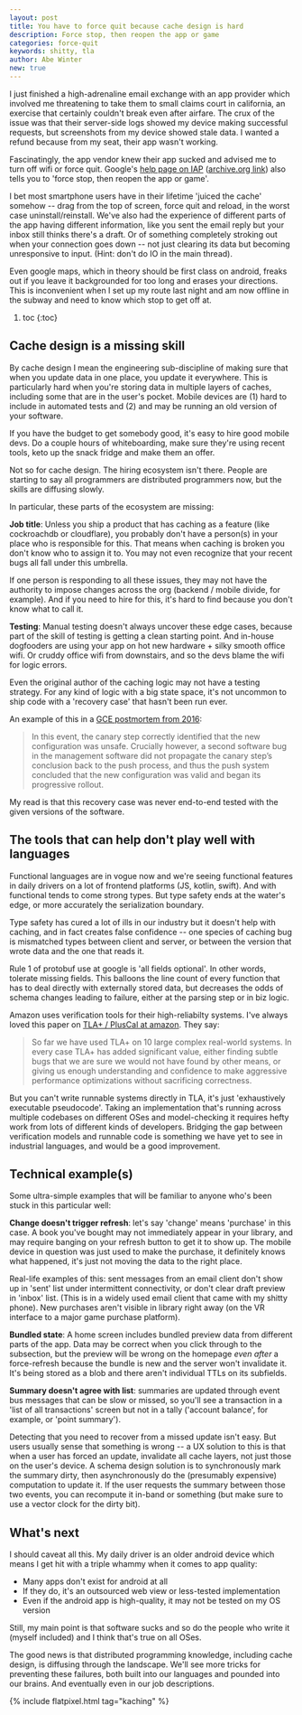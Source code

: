```yaml
---
layout: post
title: You have to force quit because cache design is hard
description: Force stop, then reopen the app or game
categories: force-quit
keywords: shitty, tla
author: Abe Winter
new: true
---
```


I just finished a high-adrenaline email exchange with an app provider which involved me threatening to take them to small claims court in california, an exercise that certainly couldn't break even after airfare. The crux of the issue was that their server-side logs showed my device making successful requests, but screenshots from my device showed stale data. I wanted a refund because from my seat, their app wasn't working.

Fascinatingly, the app vendor knew their app sucked and advised me to turn off wifi or force quit. Google's [help page on IAP](https://support.google.com/googleplay/answer/1050566?hl=en) ([archive.org link](https://web.archive.org/web/20180927110040/https://support.google.com/googleplay/answer/1050566?hl=en)) also tells you to 'force stop, then reopen the app or game'.

I bet most smartphone users have in their lifetime 'juiced the cache' somehow -- drag from the top of screen, force quit and reload, in the worst case uninstall/reinstall. We've also had the experience of different parts of the app having different information, like you sent the email reply but your inbox still thinks there's a draft. Or of something completely stroking out when your connection goes down -- not just clearing its data but becoming unresponsive to input. (Hint: don't do IO in the main thread).

Even google maps, which in theory should be first class on android, freaks out if you leave it backgrounded for too long and erases your directions. This is inconvenient when I set up my route last night and am now offline in the subway and need to know which stop to get off at.

1. toc
{:toc}

## Cache design is a missing skill

By cache design I mean the engineering sub-discipline of making sure that when you update data in one place, you update it everywhere. This is particularly hard when you're storing data in multiple layers of caches, including some that are in the user's pocket. Mobile devices are (1) hard to include in automated tests and (2) and may be running an old version of your software.

If you have the budget to get somebody good, it's easy to hire good mobile devs. Do a couple hours of whiteboarding, make sure they're using recent tools, keto up the snack fridge and make them an offer.

Not so for cache design. The hiring ecosystem isn't there. People are starting to say all programmers are distributed programmers now, but the skills are diffusing slowly.

In particular, these parts of the ecosystem are missing:

**Job title**: Unless you ship a product that has caching as a feature (like cockroachdb or cloudflare), you probably don't have a person(s) in your place who is responsible for this. That means when caching is broken you don't know who to assign it to. You may not even recognize that your recent bugs all fall under this umbrella.

If one person is responding to all these issues, they may not have the authority to impose changes across the org (backend / mobile divide, for example). And if you need to hire for this, it's hard to find because you don't know what to call it.

**Testing**: Manual testing doesn't always uncover these edge cases, because part of the skill of testing is getting a clean starting point. And in-house dogfooders are using your app on hot new hardware + silky smooth office wifi. Or cruddy office wifi from downstairs, and so the devs blame the wifi for logic errors.

Even the original author of the caching logic may not have a testing strategy. For any kind of logic with a big state space, it's not uncommon to ship code with a 'recovery case' that hasn't been run ever.

An example of this in a [GCE postmortem from 2016](https://status.cloud.google.com/incident/compute/16007?post-mortem):

> In this event, the canary step correctly identified that the new configuration was unsafe. Crucially however, a second software bug in the management software did not propagate the canary step’s conclusion back to the push process, and thus the push system concluded that the new configuration was valid and began its progressive rollout.

My read is that this recovery case was never end-to-end tested with the given versions of the software.

## The tools that can help don't play well with languages

Functional languages are in vogue now and we're seeing functional features in daily drivers on a lot of frontend platforms (JS, kotlin, swift). And with functional tends to come strong types. But type safety ends at the water's edge, or more accurately the serialization boundary.

Type safety has cured a lot of ills in our industry but it doesn't help with caching, and in fact creates false confidence -- one species of caching bug is mismatched types between client and server, or between the version that wrote data and the one that reads it.

Rule 1 of protobuf use at google is 'all fields optional'. In other words, tolerate missing fields. This balloons the line count of every function that has to deal directly with externally stored data, but decreases the odds of schema changes leading to failure, either at the parsing step or in biz logic.

Amazon uses verification tools for their high-reliabilty systems. I've always loved this paper on [TLA+ / PlusCal at amazon](https://lamport.azurewebsites.net/tla/formal-methods-amazon.pdf). They say:

> So far we have used TLA+ on 10 large complex real-world systems. In every case TLA+ has added significant value, either finding subtle bugs that we are sure we would not have found by other means, or giving us enough understanding and confidence to make aggressive performance optimizations without sacrificing correctness.

But you can't write runnable systems directly in TLA, it's just 'exhaustively executable pseudocode'. Taking an implementation that's running across multiple codebases on different OSes and model-checking it requires hefty work from lots of different kinds of developers. Bridging the gap between verification models and runnable code is something we have yet to see in industrial languages, and would be a good improvement.

## Technical example(s)

Some ultra-simple examples that will be familiar to anyone who's been stuck in this particular well:

**Change doesn't trigger refresh**: let's say 'change' means 'purchase' in this case. A book you've bought may not immediately appear in your library, and may require banging on your refresh button to get it to show up. The mobile device in question was just used to make the purchase, it definitely knows what happened, it's just not moving the data to the right place.

Real-life examples of this: sent messages from an email client don't show up in 'sent' list under intermittent connectivity, or don't clear draft preview in 'inbox' list. (This is in a widely used email client that came with my shitty phone). New purchases aren't visible in library right away (on the VR interface to a major game purchase platform).

**Bundled state**: A home screen includes bundled preview data from different parts of the app. Data may be correct when you click through to the subsection, but the preview will be wrong on the homepage *even after* a force-refresh because the bundle is new and the server won't invalidate it. It's being stored as a blob and there aren't individual TTLs on its subfields.

**Summary doesn't agree with list**: summaries are updated through event bus messages that can be slow or missed, so you'll see a transaction in a 'list of all transactions' screen but not in a tally ('account balance', for example, or 'point summary').

Detecting that you need to recover from a missed update isn't easy. But users usually sense that something is wrong -- a UX solution to this is that when a user has forced an update, invalidate all cache layers, not just those on the user's device. A schema design solution is to synchronously mark the summary dirty, then asynchronously do the (presumably expensive) computation to update it. If the user requests the summary between those two events, you can recompute it in-band or something (but make sure to use a vector clock for the dirty bit).

## What's next

I should caveat all this. My daily driver is an older android device which means I get hit with a triple whammy when it comes to app quality:

* Many apps don't exist for android at all
* If they do, it's an outsourced web view or less-tested implementation
* Even if the android app is high-quality, it may not be tested on my OS version

Still, my main point is that software sucks and so do the people who write it (myself included) and I think that's true on all OSes.

The good news is that distributed programming knowledge, including cache design, is diffusing through the landscape. We'll see more tricks for preventing these failures, both built into our languages and pounded into our brains. And eventually even in our job descriptions.

{% include flatpixel.html tag="kaching" %}
